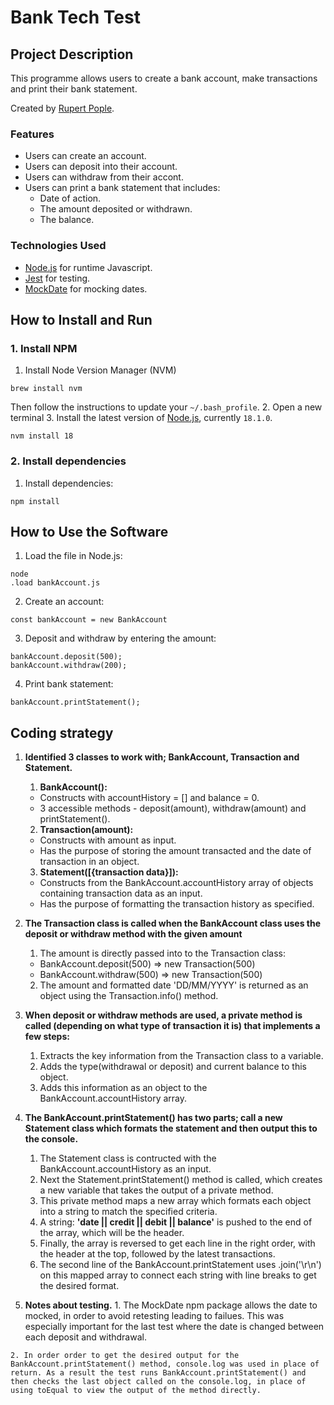 # Bank Tech Test #

## Project Description ##
This programme allows users to create a bank account, make transactions and print their bank statement.

Created by [Rupert Pople](https://github.com/rupertpople).
### Features ###
* Users can create an account.
* Users can deposit into their account.
* Users can withdraw from their accont.
* Users can print a bank statement that includes:
  * Date of action.
  * The amount deposited or withdrawn.
  * The balance.

### Technologies Used ###
* [Node.js](https://nodejs.org/en/) for runtime Javascript.
* [Jest](https://jestjs.io/) for testing.
* [MockDate](https://www.npmjs.com/package/mockdate) for mocking dates.

## How to Install and Run ##
### 1. Install NPM ###
 1. Install Node Version Manager (NVM)
   ```
   brew install nvm
   ```
   Then follow the instructions to update your `~/.bash_profile`.
2. Open a new terminal
3. Install the latest version of [Node.js](https://nodejs.org/en/), currently `18.1.0`.
   ```
   nvm install 18
   ```

### 2. Install dependencies ###
1. Install dependencies:  
  ```
  npm install
  ```
## How to Use the Software ##
1. Load the file in Node.js:  
  ```
  node 
  .load bankAccount.js
  ```

2. Create an account:  
  ```
  const bankAccount = new BankAccount
  ```  

3. Deposit and withdraw by entering the amount:  
  ```
  bankAccount.deposit(500); 
  bankAccount.withdraw(200);
  ```
  
4. Print bank statement:  
  ```
  bankAccount.printStatement();
  ```  

## Coding strategy ##
1. **Identified 3 classes to work with; BankAccount, Transaction and Statement.**  
    1. **BankAccount():**
      * Constructs with accountHistory = [] and balance = 0.
      * 3 accessible methods - deposit(amount), withdraw(amount) and printStatement().
    2. **Transaction(amount):**
      * Constructs with amount as input.
      * Has the purpose of storing the amount transacted and the date of transaction in an object.
    3. **Statement([{transaction data}]):**
      * Constructs from the BankAccount.accountHistory array of objects containing transaction data as an input.
      * Has the purpose of formatting the transaction history as specified.

2. **The Transaction class is called when the BankAccount class uses the deposit or withdraw method with the given amount**
    1. The amount is directly passed into to the Transaction class:
     * BankAccount.deposit(500) => new Transaction(500)
     * BankAccount.withdraw(500) => new Transaction(500)
    2. The amount and formatted date 'DD/MM/YYYY' is returned as an object using the Transaction.info() method.

3. **When deposit or withdraw methods are used, a private method is called (depending on what type of transaction it is) that implements a few steps:**
    1. Extracts the key information from the Transaction class to a variable.
    2. Adds the type(withdrawal or deposit) and current balance to this object.
    3. Adds this information as an object to the BankAccount.accountHistory array.

4. **The BankAccount.printStatement() has two parts; call a new Statement class which formats the statement and then output this to the console.**
    1. The Statement class is contructed with the BankAccount.accountHistory as an input.
    2. Next the Statement.printStatement() method is called, which creates a new variable that takes the output of a private method.
    3. This private method maps a new array which formats each object into a string to match the specified criteria.
    4. A string: **'date || credit || debit || balance'** is pushed to the end of the array, which will be the header.
    5. Finally, the array is reversed to get each line in the right order, with the header at the top, followed by the latest transactions.
    6. The second line of the BankAccount.printStatement uses .join('\r\n') on this mapped array to connect each string with line breaks to get the desired format.

  5. **Notes about testing.**
    1. The MockDate npm package allows the date to mocked, in order to avoid retesting leading to failues. This was especially important for the last test where the date is changed between each deposit and withdrawal.

    2. In order order to get the desired output for the BankAccount.printStatement() method, console.log was used in place of return. As a result the test runs BankAccount.printStatement() and then checks the last object called on the console.log, in place of using toEqual to view the output of the method directly.





